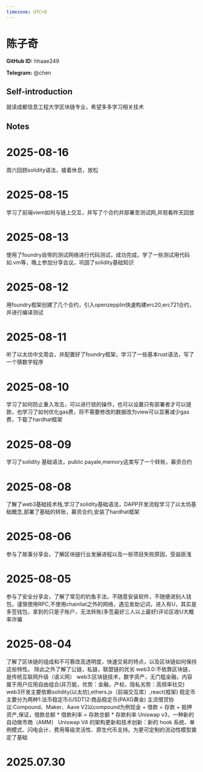 ```yaml
---
timezone: UTC+8
---
```


# 陈子奇

**GitHub ID:** hhaae249

**Telegram:** @chen

## Self-introduction

就读成都信息工程大学区块链专业，希望多多学习相关技术

## Notes

<!-- Content_START -->
# 2025-08-16

周六回顾solidity语法，接着休息，放松

# 2025-08-15

学习了前端viem如何与链上交互，并写了个合约并部署至测试网,并观看昨天回放

# 2025-08-13

使用了foundry自带的测试网络进行代码测试，成功完成，学了一些测试用代码如.vm等，晚上参加分享会议，巩固了solidity基础知识

# 2025-08-12

用foundry框架创建了几个合约，引入openzepplin快速构建erc20,erc721合约，并进行编译测试

# 2025-08-11

听了以太坊中文周会，并配置好了foundry框架，学习了一些基本rust语法，写了一个猜数字程序

# 2025-08-10

学习了如何防止重入攻击，可以进行锁的操作，也可以设置只有部署者才可以提款，也学习了如何优化gas费，将不需要修改的数据改为view可以显著减少gas费，下载了hardhat框架

# 2025-08-09

学习了solidity 基础语法，public payale,memory这类写了一个转账，募资合约

# 2025-08-08

了解了web3基础技术栈,学习了solidity基础语法，DAPP开发流程学习了以太坊基础概念,部署了基础的转账，募资合约,安装了hardhat框架

# 2025-08-06

参与了故事分享会，了解区块链行业发展进程以及一些项目失败原因，受益匪浅

# 2025-08-05

参与了安全分享会，了解了常见的钓鱼手法，不随意安装软件，不随便进别人钱包，谨慎使用RPC,不使用chainliat之外的网络，遇见发助记词，进入有U，其实是多签钱包，拿到的只是子账户，无法转账(多签最好三人以上最好)评论区收U大概率诈骗

# 2025-08-04

了解了区块链的组成和不可篡改高透明度，快速交易的特点，以及区块链如何保持这些特性。
除此之外了解了公链，私链，联盟链的优劣
web3.0:不依靠区块链，是传统互联网升级（语义网）
web3:区块链技术，数字资产，无门槛金融，内容属于用户应用自由组合(非万能，优势：金融，产权，隐私劣势：高频率社交)
web3开发主要依赖solidity(以太坊),ethers.js（前端交互库）,react(框架)
稳定币主要分为两种1:法币稳定币(USDT)2:商品稳定币(PAXG黄金)
主流借贷协议:Compound、Maker、Aave V2以compound为例现金 + 借款 = 存款 + 抵押资产,保证，借款总额 * 借款利率 = 存款总额 * 存款利率
Uniswap v3，一种新的自动做市商（AMM）
Uniswap V4 的架构更新和技术创新：新的 hook 系统、单例模式、闪电会计、费用等级灵活性、原生代币支持。为更可定制的流动性模型奠定了基础

# 2025.07.30


<!-- Content_END -->
